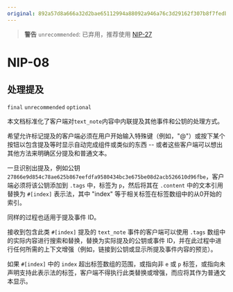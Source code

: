 ```yaml
---
original: 892a57d8a666a32d2bae65112994a88092a946a76c3d29162f307b8f7fedbd1d
---
```


> __警告__  `unrecommended`: 已弃用，推荐使用 [NIP-27](27.md)

NIP-08
======

处理提及
-----------------

`final` `unrecommended` `optional`

本文档标准化了客户端对`text_note`内容中内联提及其他事件和公钥的处理方式。

希望允许标记提及的客户端必须在用户开始输入特殊键（例如，"@"）或按下某个按钮以包含提及等时显示自动完成组件或类似的东西 -- 或者这些客户端可以想出其他方法来明确区分提及和普通文本。

一旦识别出提及，例如公钥 `27866e9d854c78ae625b867eefdfa9580434bc3e675be08d2acb526610d96fbe`，客户端必须将该公钥添加到 `.tags` 中，标签为 `p`，然后将其在 `.content` 中的文本引用替换为 `#[index]` 表示法，其中 "index" 等于相关标签在标签数组中的从0开始的索引。

同样的过程也适用于提及事件 ID。

接收到包含此类 `#[index]` 提及的 `text_note` 事件的客户端可以使用 `.tags` 数组中的实际内容进行搜索和替换，替换为实际提及的公钥或事件 ID，并在此过程中进行任何所需的上下文增强（例如，链接到公钥或显示所提及事件内容的预览）。

如果 `#[index]` 中的 `index` 超出标签数组的范围，或指向非 `e` 或 `p` 标签，或指向未声明支持此表示法的标签，客户端不得执行此类替换或增强，而应将其作为普通文本显示。